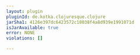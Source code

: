 ```yaml
---
layout: plugin
pluginId: de.kotka.clojuresque.clojure
jarSha1: 4126e397dc6423572c18038f4a8d939e1991071d
isJarAvailable: true
error: NONE
violations: []

---
```

